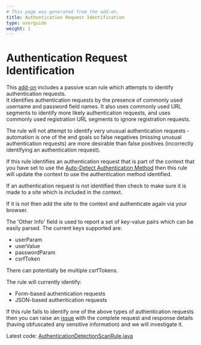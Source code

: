 ```yaml
---
# This page was generated from the add-on.
title: Authentication Request Identification
type: userguide
weight: 1
---
```


# Authentication Request Identification

This [add-on](/docs/desktop/addons/authentication-helper/) includes a passive scan rule which attempts to identify authentication requests.  
It identifies authentication requests by the presence of commonly used username and password field names. It also uses commonly used URL segments to identify more likely authentication requests, and uses commonly used registration URL segments to ignore registration requests.


The rule will not attempt to identify very unusual authentication requests - automation is one of the end goals so false negatives
(missing unusual authentication requests) are more desirable than false positives (incorrectly identifying an authentication request).


If this rule identifies an authentication request that is part of the context that you have set to use the
[Auto-Detect Authentication Method](/docs/desktop/addons/authentication-helper/autodetect-auth/) then this rule will update the context to use the authentication method identified.


If an authentication request is not identified then check to make sure it is made to a site which is included in the context.  

If it is not then add the site to the context and authenticate again via your browser.


The 'Other Info' field is used to report a set of key-value pairs which can be easily parsed. The current keys supported are:

* userParam
* userValue
* passwordParam
* csrfToken

There can potentially be multiple csrfTokens.


The rule will currently identify:

* Form-based authentication requests
* JSON-based authentication requests

If this rule fails to identify one of the above types of authentication requests then you can raise an [issue](https://github.com/zaproxy/zaproxy/issues) with the complete request and response details (having obfuscated any sensitive information) and we will investigate it.


Latest code: [AuthenticationDetectionScanRule.java](https://github.com/zaproxy/zap-extensions/blob/main/addOns/authhelper/src/main/java/org/zaproxy/addon/authhelper/AuthenticationDetectionScanRule.java)
